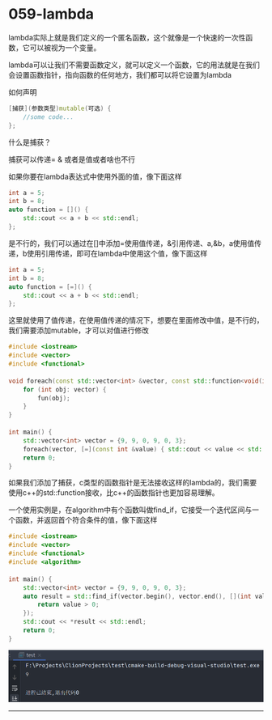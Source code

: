 # 059-lambda

lambda实际上就是我们定义的一个匿名函数，这个就像是一个快速的一次性函数，它可以被视为一个变量。

lambda可以让我们不需要函数定义，就可以定义一个函数，它的用法就是在我们会设置函数指针，指向函数的任何地方，我们都可以将它设置为lambda



如何声明

```c++
[捕获](参数类型)mutable(可选) {
    //some code...
};
```

什么是捕获？

捕获可以传递= & 或者是值或者啥也不行

如果你要在lambda表达式中使用外面的值，像下面这样

```c++
int a = 5;
int b = 8;
auto function = []() {
    std::cout << a + b << std::endl;
};
```

是不行的，我们可以通过在[]中添加=使用值传递，&引用传递、a,&b，a使用值传递，b使用引用传递，即可在lambda中使用这个值，像下面这样

```c++
int a = 5;
int b = 8;
auto function = [=]() {
    std::cout << a + b << std::endl;
};
```

这里就使用了值传递，在使用值传递的情况下，想要在里面修改中值，是不行的，我们需要添加mutable，才可以对值进行修改



```c++
#include <iostream>
#include <vector>
#include <functional>

void foreach(const std::vector<int> &vector, const std::function<void(int)> &fun) {
    for (int obj: vector) {
        fun(obj);
    }
}

int main() {
    std::vector<int> vector = {9, 9, 0, 9, 0, 3};
    foreach(vector, [=](const int &value) { std::cout << value << std::endl; });
    return 0;
}
```

如果我们添加了捕获，c类型的函数指针是无法接收这样的lambda的，我们需要使用c++的std::function接收，比c++的函数指针也更加容易理解。

一个使用实例是，在algorithm中有个函数叫做find_if，它接受一个迭代区间与一个函数，并返回首个符合条件的值，像下面这样

```c++
#include <iostream>
#include <vector>
#include <functional>
#include <algorithm>

int main() {
    std::vector<int> vector = {9, 9, 0, 9, 0, 3};
    auto result = std::find_if(vector.begin(), vector.end(), [](int value) {
        return value > 0;
    });
    std::cout << *result << std::endl;
    return 0;
}
```

![image-20220410013408558](img/image-20220410013408558.png)

***

